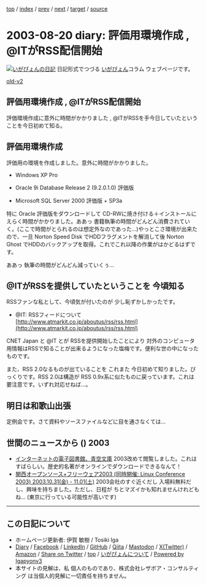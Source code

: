 [top](../index.html) 
 / [index](index.html) 
 / [prev](ig030819.html) 
 / [next](ig030822.html) 
 / [target](https://www.igapyon.jp/igapyon/diary/2003/ig030820.html) 
 / [source](https://github.com/igapyon/diary/blob/master/2003/ig030820.src.md) 

2003-08-20 diary: 評価用環境作成 , @ITがRSS配信開始
=====================================================================================================
[![いがぴょんの日記](https://www.igapyon.jp/igapyon/diary/images/iga202308_64.jpg "いがぴょん")](https://www.igapyon.jp/igapyon/diary/memo/memoigapyon.html) 日記形式でつづる [いがぴょん](https://www.igapyon.jp/igapyon/diary/memo/memoigapyon.html)コラム ウェブページです。

[old-v2](ig030820-orig.html)

## 評価用環境作成 , @ITがRSS配信開始

評価環境作成に意外に時間がかかりました , @ITがRSSを手今日していたということを今日初めて知る。


## 評価用環境作成

評価用の環境を作成しました。意外に時間がかかりました。

* Windows XP Pro
  
* Oracle 9i Database Release 2 (9.2.0.1.0) 評価版
  
* Microsoft SQL Server 2000 評価版 + SP3a

特に Oracle 評価版をダウンロードして CD-RWに焼き付ける＋インストールにえらく時間がかかりました。ああっ 書籍執筆の時間がどんどん消費されていく。(ここで時間がとられるのは想定外なのであった…)やっとこさ環境が出来たので、一旦 Norton Speed Disk でHDDフラグメントを解消して後
Norton Ghost でHDDのバックアップを取得。これでこれ以降の作業がはかどるはずです。

ああっ 執筆の時間がどんどん減っていくぅ…

## @ITがRSSを提供していたということを 今頃知る

RSSファンな私として、今頃気が付いたのが 少し恥ずかしかったです。

* @IT: RSSフィードについて
  [http://www.atmarkit.co.jp/aboutus/rss/rss.html](http://www.atmarkit.co.jp/aboutus/rss/rss.html)

CNET Japan と @IT とが RSSを提供開始したことにより 対外のコンピュータ用情報はRSSで知ることが出来るようになった塩梅です。便利な世の中になったものです。

また、RSS 2.0なるものが出ていることを これまた 今日初めて知りました。びっくりです。RSS
2.0は構造が RSS 0.9x系に似たものに戻っています。これは要注意です。いずれ対応せねば…。

## 明日は和歌山出張

定例会です。さて資料やソースファイルなどに目を通さなくては…

## 世間のニュースから () 2003

* [インターネットの電子図書館、青空文庫](http://www.aozora.gr.jp/)  2003改めて閲覧しました。これはすばらしい。歴史的名著がオンラインでダウンロードできるなんて！
* [関西オープンソース+フリーウェア2003 (同時開催: Linux Conference 2003) 2003.10.31(金) - 11.01(土)](http://k-of.jp/pr-kof2003.html)  2003会社のすぐ近くだし 入場料無料だし、興味を持ちました。ただし、日程が ちとマズイかも知れませんけれどもね… (東京に行っている可能性が高いです)


----------------------------------------------------------------------------------------------------

## この日記について

* ホームページ更新者: 伊賀 敏樹 / Tosiki Iga
* [Diary](https://www.igapyon.jp/igapyon/diary/) / [Facebook](https://www.facebook.com/igapyon) / [LinkedIn](https://www.linkedin.com/in/toshikiiga) / [GitHub](https://github.com/igapyon) / [Qiita](https://qiita.com/igapyon) / [Mastodon](https://social.vivaldi.net/@igapyon) / [X(Twitter)](https://twitter.com/ToshikiIga) / [Amazon](https://www.amazon.co.jp/%E4%BC%8A%E8%B3%80-%E6%95%8F%E6%A8%B9/e/B004LTQWCQ) / 
[Share on Twitter](https://twitter.com/intent/tweet?hashtags=igapyon%2Cdiary%2C%E3%81%84%E3%81%8C%E3%81%B4%E3%82%87%E3%82%93&text=%E8%A9%95%E4%BE%A1%E7%94%A8%E7%92%B0%E5%A2%83%E4%BD%9C%E6%88%90+%2C+%40IT%E3%81%8CRSS%E9%85%8D%E4%BF%A1%E9%96%8B%E5%A7%8B&url=https%3A%2F%2Fwww.igapyon.jp%2Figapyon%2Fdiary%2F2003%2Fig030820.html) / [top](../index.html) / [いがぴょんについて](https://www.igapyon.jp/igapyon/diary/memo/memoigapyon.html) / [Powered by Igapyonv3](https://github.com/igapyon/igapyonv3)
* 本サイトの見解は、私 個人のものであり、株式会社レザボア・コンサルティング は当個人的見解に一切責任を持ちません。 
